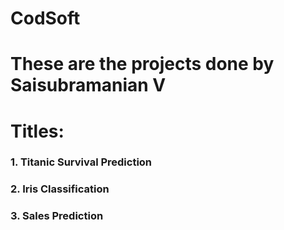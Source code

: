 # CodSoft
# These are the projects done by Saisubramanian V
# Titles: 
### 1. Titanic Survival Prediction
### 2. Iris Classification
### 3. Sales Prediction
